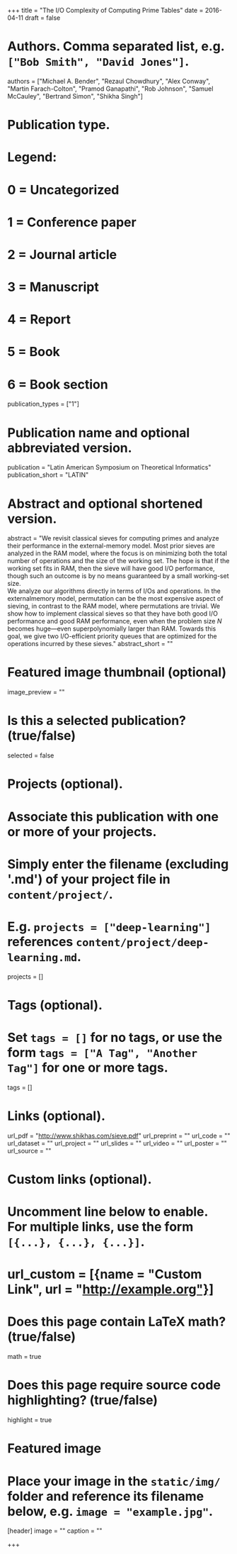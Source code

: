 +++
title = "The I/O Complexity of Computing Prime Tables"
date = 2016-04-11
draft = false

# Authors. Comma separated list, e.g. `["Bob Smith", "David Jones"]`.
authors = ["Michael A. Bender", "Rezaul Chowdhury", "Alex Conway", "Martin Farach-Colton", "Pramod Ganapathi", "Rob Johnson", "Samuel McCauley", "Bertrand Simon", "Shikha Singh"]

# Publication type.
# Legend:
# 0 = Uncategorized
# 1 = Conference paper
# 2 = Journal article
# 3 = Manuscript
# 4 = Report
# 5 = Book
# 6 = Book section
publication_types = ["1"]

# Publication name and optional abbreviated version.
publication = "Latin American Symposium on Theoretical Informatics"
publication_short = "LATIN"

# Abstract and optional shortened version.
abstract = "We revisit classical sieves for computing primes and analyze their performance in the external-memory model. Most prior sieves are analyzed in the RAM model, where the focus is on minimizing both the total number of operations and the size of the working set. The hope is that if the working set fits in RAM, then the sieve will have good I/O performance, though such an outcome is by no means guaranteed by a small working-set size.<br/> We analyze our algorithms directly in terms of I/Os and operations. In the externalmemory model, permutation can be the most expensive aspect of sieving, in contrast to the RAM model, where permutations are trivial. We show how to implement classical sieves so that they have both good I/O performance and good RAM performance, even when the problem size $N$ becomes huge—even superpolynomially larger than RAM. Towards this goal, we give two I/O-efficient priority queues that are optimized for the operations incurred by these sieves."
abstract_short = ""

# Featured image thumbnail (optional)
image_preview = ""

# Is this a selected publication? (true/false)
selected = false

# Projects (optional).
#   Associate this publication with one or more of your projects.
#   Simply enter the filename (excluding '.md') of your project file in `content/project/`.
#   E.g. `projects = ["deep-learning"]` references `content/project/deep-learning.md`.
projects = []

# Tags (optional).
#   Set `tags = []` for no tags, or use the form `tags = ["A Tag", "Another Tag"]` for one or more tags.
tags = []

# Links (optional).
url_pdf = "http://www.shikhas.com/sieve.pdf"
url_preprint = ""
url_code = ""
url_dataset = ""
url_project = ""
url_slides = ""
url_video = ""
url_poster = ""
url_source = ""

# Custom links (optional).
#   Uncomment line below to enable. For multiple links, use the form `[{...}, {...}, {...}]`.
# url_custom = [{name = "Custom Link", url = "http://example.org"}]

# Does this page contain LaTeX math? (true/false)
math = true

# Does this page require source code highlighting? (true/false)
highlight = true

# Featured image
# Place your image in the `static/img/` folder and reference its filename below, e.g. `image = "example.jpg"`.
[header]
image = ""
caption = ""

+++
